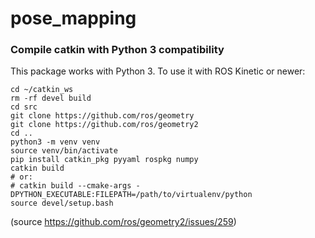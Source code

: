 # pose_mapping

### Compile catkin with Python 3 compatibility

This package works with Python 3. To use it with ROS Kinetic or newer:

```
cd ~/catkin_ws
rm -rf devel build
cd src 
git clone https://github.com/ros/geometry
git clone https://github.com/ros/geometry2
cd ..
python3 -m venv venv
source venv/bin/activate
pip install catkin_pkg pyyaml rospkg numpy
catkin build
# or:
# catkin build --cmake-args -DPYTHON_EXECUTABLE:FILEPATH=/path/to/virtualenv/python
source devel/setup.bash
```
(source https://github.com/ros/geometry2/issues/259)



